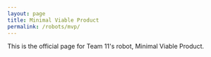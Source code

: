 ```yaml
---
layout: page
title: Minimal Viable Product
permalink: /robots/mvp/
---
```

This is the official page for Team 11's robot, Minimal Viable Product.
